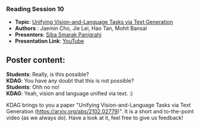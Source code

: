 ### Reading Session 10    
- **Topic**: [Unifying Vision-and-Language Tasks via Text Generation](https://arxiv.org/abs/2102.02779)  
- **Authors** : Jaemin Cho, Jie Lei, Hao Tan, Mohit Bansal  
- **Presenters**: [Siba Smarak Panigrahi](https://sibasmarak.github.io)   
- **Presentation Link**: [YouTube](https://youtu.be/f5YgFZ0iVTI)       

**Poster content**:   
---  
**Students**: Really, is this possible?    
**KDAG**: You have any doubt that this is not possible?  
**Students**: Ohh no no!   
**KDAG**: Yeah, vision and language unified via text. :)  

KDAG brings to you a paper "Unifying Vision-and-Language Tasks via Text Generation (https://arxiv.org/abs/2102.02779)". It is a short and to-the-point video (as we always do). Have a look at it, feel free to give us feedback!  